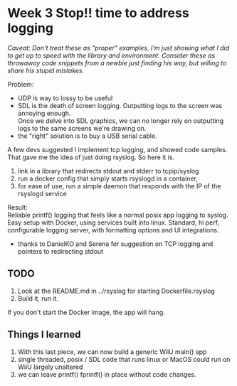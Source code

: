 # Week 3 Stop!! time to address logging

_Caveat: Don't treat these as "proper" examples.  I'm just showing what I did to get up to 
speed with the library and environment.  Consider these as throwaway code snippets from a 
newbie just finding his way, but willing to share his stupid mistakes._

Problem:
* UDP is way to lossy to be useful
* SDL is the death of screen logging.  Outputting logs to the screen was annoying enough.  
Once we delve into SDL graphics, we can no longer rely on outputting logs 
to the same screens we're drawing on.
* the "right" solution is to buy a USB serial cable.

A few devs suggested I implement tcp logging, and showed code samples.  That
gave me the idea of just doing rsyslog.  So here it is.

1. link in a library that redirects stdout and stderr to tcpip/syslog
2. run a docker config that simply starts rsyslogd in a container,
3. for ease of use, run a simple daemon that responds with the IP of the rsyslogd service

Result:  
Reliable printf() logging that feels like a normal posix app logging to syslog.
Easy setup with Docker, using services built into linux.
Standard, hi perf, configurable logging server, with formatting options and UI integrations.

* thanks to DanielKO and Serena for suggestion on TCP logging and pointers to redirecting stdout

## TODO
1. Look at the README.md in ../rsyslog for starting Dockerfile.rsyslog
2.  Build it, run it.

If you don't start the Docker image, the app will hang.


## Things I learned
1. With this last piece, we can now build a generic WiiU main() app
2. single threaded, posix / SDL code  that runs linux or MacOS could run on WiiU largely unaltered
3. we can leave printf() fprintf() in place without code changes.
